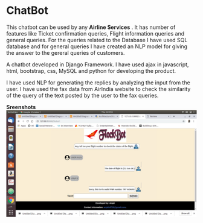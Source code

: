 # ChatBot
This chatbot can be used by any **Airline Services** . It has number of features like Ticket confirmation queries, Flight information queries and general queries. For the queries related to the Database I have used SQL database and for general queries I have created an NLP model for giving the answer to the gereral queries of customers.


A chatbot developed in Django Framework. I have used ajax in javascript, html, bootstrap, css, MySQL and python for developing the product.

I have used NLP for generating the replies by analyzing the input from the user. I have used the fax data from AirIndia website to check the similarity of the query of the text posted by the user to the fax queries.


**Sreenshots**
![GitHub Logo](/ss/chatbot_ss1.png)
